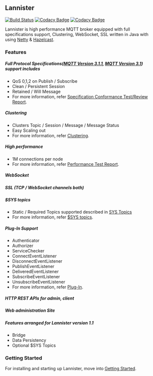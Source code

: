 <!--
  Copyright 2016 The Lannister Project

  Licensed under the Apache License, Version 2.0 (the "License");
  you may not use this file except in compliance with the License.
  You may obtain a copy of the License at

      http://www.apache.org/licenses/LICENSE-2.0

  Unless required by applicable law or agreed to in writing, software
  distributed under the License is distributed on an "AS IS" BASIS,
  WITHOUT WARRANTIES OR CONDITIONS OF ANY KIND, either express or implied.
  See the License for the specific language governing permissions and
  limitations under the License.
 -->
## Lannister

[![Build Status](https://travis-ci.org/anyflow/lannister.svg?branch=master)](https://travis-ci.org/anyflow/lannister) [![Codacy Badge](https://api.codacy.com/project/badge/Grade/8d72feca76504d89a9846beecbbbc34b)](https://www.codacy.com/app/anyflow/lannister?utm_source=github.com&amp;utm_medium=referral&amp;utm_content=anyflow/lannister&amp;utm_campaign=Badge_Grade) [![Codacy Badge](https://api.codacy.com/project/badge/Coverage/8d72feca76504d89a9846beecbbbc34b)](https://www.codacy.com/app/anyflow/lannister?utm_source=github.com&amp;utm_medium=referral&amp;utm_content=anyflow/lannister&amp;utm_campaign=Badge_Coverage)

Lannister is high performance MQTT broker equipped with full specifications support, Clustering, WebSocket, SSL written in Java with using [Netty](https://github.com/netty/netty) & [Hazelcast](https://github.com/hazelcast/hazelcast).

### Features

##### Full Protocol Specifications([MQTT Version 3.1.1](http://docs.oasis-open.org/mqtt/mqtt/v3.1.1/os/mqtt-v3.1.1-os.html), [MQTT Version 3.1](http://public.dhe.ibm.com/software/dw/webservices/ws-mqtt/mqtt-v3r1.html)) support includes
* QoS 0,1,2 on Publish / Subscribe
* Clean / Persistent Session
* Retained / Will Message
* For more information, refer [Specification Conformance Test/Review Report](./specification.html).

##### Clustering
* Clusters Topic / Session / Message / Message Status
* Easy Scaling out
* For more information, refer [Clustering](./clustering.html).

##### High performance
* 1M connections per node
* For more information, refer [Performance Test Report](./performance.html).

##### WebSocket

##### SSL (TCP / WebSocket channels both)

##### $SYS topics
* Static / Required Topics supported described in [SYS Topics](https://github.com/mqtt/mqtt.github.io/wiki/SYS-Topics)
* For more information, refer [$SYS topics](./dollarSys.html).

##### Plug-In Support
* Authenticator
* Authorizer
* ServiceChecker
* ConnectEventListener
* DisconnectEventListener
* PublishEventListener
* DeliveredEventListener
* SubscribeEventListener
* UnsubscribeEventListener
* For more information, refer [Plug-In](./plugin.html).

##### HTTP REST APIs for admin, client

##### Web administration Site

##### Features arranged for Lannister version 1.1

* Bridge
* Data Persistency
* Optional $SYS Topics

### Getting Started
For installing and starting up Lannister, move into [Getting Started](./gettingStarted.html).
